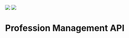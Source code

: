 ![](https://img.shields.io/badge/Status-Page%20in%20construction-orange)
![](https://img.shields.io/badge/release-v01-green)

# Profession Management API